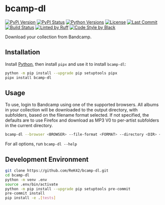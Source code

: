 # bcamp-dl
[![PyPi Version](https://img.shields.io/pypi/v/bcamp-dl.svg)](https://pypi.python.org/pypi/bcamp-dl)
[![PyPI Status](https://img.shields.io/pypi/status/bcamp-dl.svg)](https://pypi.python.org/pypi/bcamp-dl)
[![Python Versions](https://img.shields.io/pypi/pyversions/bcamp-dl.svg)](https://pypi.python.org/pypi/bcamp-dl)
[![License](https://img.shields.io/github/license/ReK42/bcamp-dl)](https://github.com/ReK42/bcamp-dl/blob/main/LICENSE)
[![Last Commit](https://img.shields.io/github/last-commit/ReK42/bcamp-dl/main?logo=github)](https://github.com/ReK42/bcamp-dl/commits/main)
[![Build Status](https://img.shields.io/github/actions/workflow/status/ReK42/bcamp-dl/build.yml?logo=github)](https://github.com/ReK42/bcamp-dl/actions)
[![Linted by Ruff](https://img.shields.io/badge/linting-ruff-purple?logo=ruff&logoColor=white)](https://github.com/astral-sh/ruff)
[![Code Style by Black](https://img.shields.io/badge/code%20style-black-000000.svg)](https://github.com/psf/black)

Download your collection from Bandcamp.

## Installation
Install [Python](https://www.python.org/downloads/), then install `pipx` and use it to install `bcamp-dl`:
```sh
python -m pip install --upgrade pip setuptools pipx
pipx install bcamp-dl
```

## Usage
To use, login to Bandcamp using one of the supported browsers. All albums in your collection will be downloaded to the output directory, with subfolders, based on the filename format selected. If not specified, the defaults are to use Firefox and download as MP3 V0 to per-artist subfolders in the current directory.
```sh
bcamp-dl --browser <BROWSER> --file-format <FORMAT> --directory <DIR> <USERNAME>
```

For all options, run `bcamp-dl --help`

## Development Environment
```sh
git clone https://github.com/ReK42/bcamp-dl.git
cd bcamp-dl
python -m venv .env
source .env/bin/activate
python -m pip install --upgrade pip setuptools pre-commit
pre-commit install
pip install -e .[tests]
```
